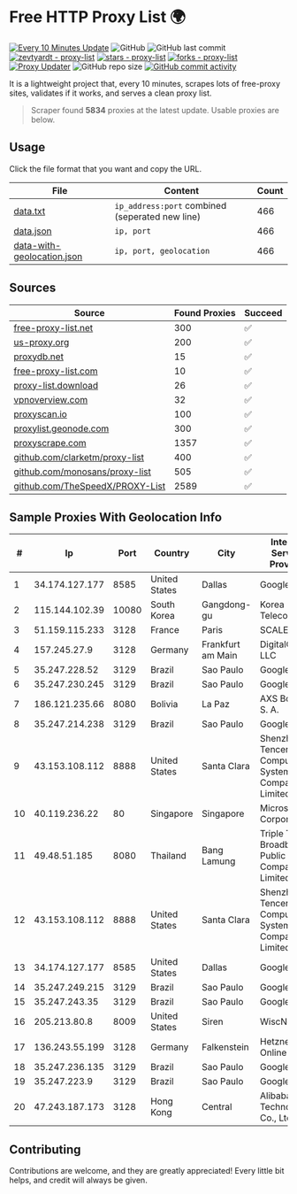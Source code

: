
# Free HTTP Proxy List 🌍

[![Every 10 Minutes Update](https://github.com/mertguvencli/http-proxy-list/actions/workflows/main.yml/badge.svg?branch=main)](https://github.com/mertguvencli/http-proxy-list/actions/workflows/main.yml)
![GitHub](https://img.shields.io/github/license/mertguvencli/http-proxy-list)
![GitHub last commit](https://img.shields.io/github/last-commit/mertguvencli/http-proxy-list)
[![zevtyardt - proxy-list](https://img.shields.io/static/v1?label=zevtyardt&message=proxy-list&color=blue&logo=github)](https://github.com/zevtyardt/proxy-list "Go to GitHub repo")
[![stars - proxy-list](https://img.shields.io/github/stars/zevtyardt/proxy-list?style=social)](https://github.com/zevtyardt/proxy-list)
[![forks - proxy-list](https://img.shields.io/github/forks/zevtyardt/proxy-list?style=social)](https://github.com/zevtyardt/proxy-list)
[![Proxy Updater](https://github.com/zevtyardt/proxy-list/workflows/Proxy%20Updater/badge.svg)](https://github.com/zevtyardt/proxy-list/actions?query=workflow:"Proxy+Updater")
![GitHub repo size](https://img.shields.io/github/repo-size/zevtyardt/proxy-list)
[![GitHub commit activity](https://img.shields.io/github/commit-activity/m/zevtyardt/proxy-list?logo=commits)](https://github.com/zevtyardt/proxy-list/commits/main)

It is a lightweight project that, every 10 minutes, scrapes lots of free-proxy sites, validates if it works, and serves a clean proxy list.

> Scraper found **5834** proxies at the latest update. Usable proxies are below.

## Usage

Click the file format that you want and copy the URL.

|File|Content|Count|
|----|-------|-----|
|[data.txt](https://raw.githubusercontent.com/mertguvencli/http-proxy-list/main/proxy-list/data.txt)|`ip_address:port` combined (seperated new line)|466|
|[data.json](https://raw.githubusercontent.com/mertguvencli/http-proxy-list/main/proxy-list/data.json)|`ip, port`|466|
|[data-with-geolocation.json](https://raw.githubusercontent.com/mertguvencli/http-proxy-list/main/proxy-list/data-with-geolocation.json)|`ip, port, geolocation`|466|

## Sources

|Source|Found Proxies|Succeed|
|------|-------------|-------|
|[free-proxy-list.net](https://free-proxy-list.net)|300|✅|
|[us-proxy.org](https://www.us-proxy.org)|200|✅|
|[proxydb.net](http://proxydb.net)|15|✅|
|[free-proxy-list.com](https://free-proxy-list.com/?page=&port=&type%5B%5D=http&type%5B%5D=https&up_time=0&search=Search)|10|✅|
|[proxy-list.download](https://www.proxy-list.download/HTTP)|26|✅|
|[vpnoverview.com](https://vpnoverview.com/privacy/anonymous-browsing/free-proxy-servers)|32|✅|
|[proxyscan.io](https://www.proxyscan.io)|100|✅|
|[proxylist.geonode.com](https://proxylist.geonode.com/api/proxy-list?limit=300&page=1&sort_by=lastChecked&sort_type=desc&protocols=http,https)|300|✅|
|[proxyscrape.com](https://api.proxyscrape.com/v2/?request=displayproxies&protocol=http&timeout=10000&country=all&ssl=all&anonymity=all)|1357|✅|
|[github.com/clarketm/proxy-list](https://raw.githubusercontent.com/clarketm/proxy-list/master/proxy-list-raw.txt)|400|✅|
|[github.com/monosans/proxy-list](https://raw.githubusercontent.com/monosans/proxy-list/main/proxies/http.txt)|505|✅|
|[github.com/TheSpeedX/PROXY-List](https://raw.githubusercontent.com/TheSpeedX/PROXY-List/master/http.txt)|2589|✅|


## Sample Proxies With Geolocation Info

|#|Ip|Port|Country|City|Internet Service Provider|
|-|--|----|-------|----|-------------------------|
|1|34.174.127.177|8585|United States|Dallas|Google LLC|
|2|115.144.102.39|10080|South Korea|Gangdong-gu|Korea Telecom|
|3|51.159.115.233|3128|France|Paris|SCALEWAY|
|4|157.245.27.9|3128|Germany|Frankfurt am Main|DigitalOcean, LLC|
|5|35.247.228.52|3129|Brazil|Sao Paulo|Google LLC|
|6|35.247.230.245|3129|Brazil|Sao Paulo|Google LLC|
|7|186.121.235.66|8080|Bolivia|La Paz|AXS Bolivia S. A.|
|8|35.247.214.238|3129|Brazil|Sao Paulo|Google LLC|
|9|43.153.108.112|8888|United States|Santa Clara|Shenzhen Tencent Computer Systems Company Limited|
|10|40.119.236.22|80|Singapore|Singapore|Microsoft Corporation|
|11|49.48.51.185|8080|Thailand|Bang Lamung|Triple T Broadband Public Company Limited|
|12|43.153.108.112|8888|United States|Santa Clara|Shenzhen Tencent Computer Systems Company Limited|
|13|34.174.127.177|8585|United States|Dallas|Google LLC|
|14|35.247.249.215|3129|Brazil|Sao Paulo|Google LLC|
|15|35.247.243.35|3129|Brazil|Sao Paulo|Google LLC|
|16|205.213.80.8|8009|United States|Siren|WiscNet|
|17|136.243.55.199|3128|Germany|Falkenstein|Hetzner Online GmbH|
|18|35.247.236.135|3129|Brazil|Sao Paulo|Google LLC|
|19|35.247.223.9|3129|Brazil|Sao Paulo|Google LLC|
|20|47.243.187.173|3128|Hong Kong|Central|Alibaba (US) Technology Co., Ltd.|



## Contributing

Contributions are welcome, and they are greatly appreciated! Every
little bit helps, and credit will always be given.

